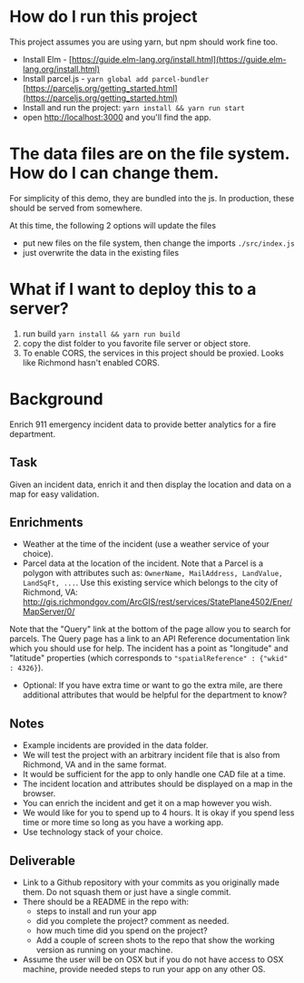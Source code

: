 # How do I run this project

This project assumes you are using yarn, but npm should work fine too.

- Install Elm - [https://guide.elm-lang.org/install.html](https://guide.elm-lang.org/install.html)
- Install parcel.js - `yarn global add parcel-bundler` [https://parceljs.org/getting_started.html](https://parceljs.org/getting_started.html)
- Install and run the project: `yarn install && yarn run start`
- open [http://localhost:3000](http://localhost:3000) and you'll find the app.

# The data files are on the file system. How do I can change them.

For simplicity of this demo, they are bundled into the js. In production, these should be served from somewhere.

At this time, the following 2 options will update the files

- put new files on the file system, then change the imports `./src/index.js`
- just overwrite the data in the existing files

# What if I want to deploy this to a server?

1. run build `yarn install && yarn run build`
2. copy the dist folder to you favorite file server or object store.
3. To enable CORS, the services in this project should be proxied. Looks like Richmond hasn't enabled CORS.

# Background

Enrich 911 emergency incident data to provide better analytics for a fire department.

## Task

Given an incident data, enrich it and then display the location and data on a map for easy validation.

## Enrichments

- Weather at the time of the incident (use a weather service of your choice).
- Parcel data at the location of the incident. Note that a Parcel is a polygon with attributes such as: `OwnerName, MailAddress, LandValue, LandSqFt, ...`. Use this existing service which belongs to the city of Richmond, VA: http://gis.richmondgov.com/ArcGIS/rest/services/StatePlane4502/Ener/MapServer/0/

Note that the "Query" link at the bottom of the page allow you to search for parcels. The Query page has a link to an API Reference documentation link which you should use for help. The incident has a point as "longitude" and "latitude" properties (which corresponds to `"spatialReference" : {"wkid" : 4326}`).

- Optional: If you have extra time or want to go the extra mile, are there additional attributes that would be helpful for the department to know?

## Notes

- Example incidents are provided in the data folder.
- We will test the project with an arbitrary incident file that is also from Richmond, VA and in the same format.
- It would be sufficient for the app to only handle one CAD file at a time.
- The incident location and attributes should be displayed on a map in the browser.
- You can enrich the incident and get it on a map however you wish.
- We would like for you to spend up to 4 hours. It is okay if you spend less time or more time so long as you have a working app.
- Use technology stack of your choice.

## Deliverable

- Link to a Github repository with your commits as you originally made them. Do not squash them or just have a single commit.
- There should be a README in the repo with:
  - steps to install and run your app
  - did you complete the project? comment as needed.
  - how much time did you spend on the project?
  - Add a couple of screen shots to the repo that show the working version as running on your machine.
- Assume the user will be on OSX but if you do not have access to OSX machine, provide needed steps to run your app on any other OS.

